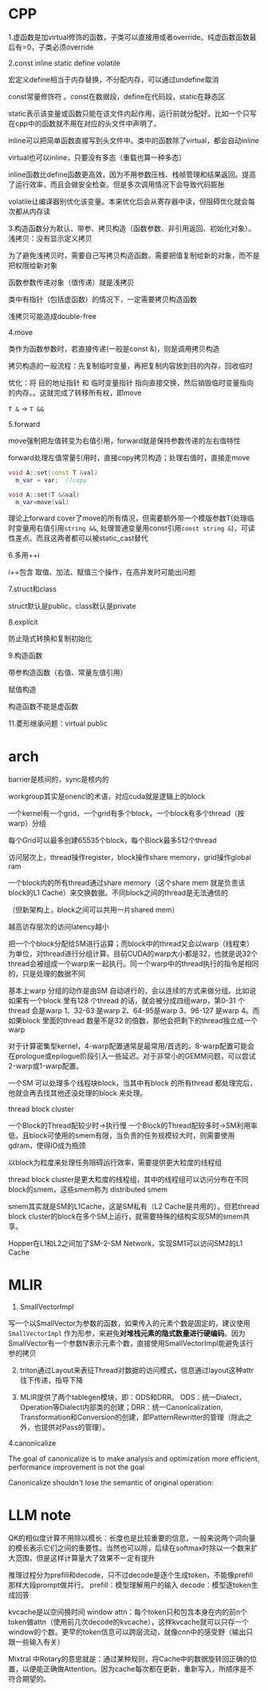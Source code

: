# CPP

1.虚函数是加virtual修饰的函数，子类可以直接用或者override。纯虚函数函数最后有=0，子类必须override

2.const inline static define volatile

宏定义define相当于内存替换，不分配内存，可以通过undefine取消

const常量修饰符 。const在数据段，define在代码段，static在静态区

static表示该变量或函数只能在该文件内起作用，运行前就分配好。比如一个只写在cpp中的函数就不用在对应的头文件中声明了。

inline可以把简单函数直接写到头文件中。类中的函数除了virtual，都会自动inline

virtual也可以inline，只要没有多态（重载也算一种多态）

inline函数比define函数更高效，因为不用参数压栈、栈帧管理和结果返回。提高了运行效率，而且会做安全检查。但是多次调用情况下会导致代码膨胀

volatile让编译器别优化该变量。本来优化后会从寄存器中读，但阻碍优化就会每次都从内存读

3.构造函数分为默认、带参、拷贝构造（函数参数、非引用返回、初始化对象）。浅拷贝：没有显示定义拷贝

为了避免浅拷贝时，需要自己写拷贝构造函数。需要把值复制给新的对象，而不是把权限给新对象

函数参数传递对象（值传递）就是浅拷贝

类中有指针（包括虚函数）的情况下，一定需要拷贝构造函数

浅拷贝可能造成double-free

4.move

类作为函数参数时，若直接传递(一般是const &)，则是调用拷贝构造

拷贝构造的一般流程：先复制临时变量，再把复制内容放到目的内存，回收临时

优化：将 目的地址指针 和 临时变量指针  指向直接交换，然后销毁临时变量指向的内存。。这就完成了转移所有权，即move

`T &` -> `T &&`

5.forward

move强制把左值转变为右值引用，forward就是保持参数传递的左右值特性

forward处理左值常量引用时，直接copy拷贝构造；处理右值时，直接走move

```cpp
void A::set(const T &val)
  m_var = var;  //copy

void A::set(T &&val)
  m_var=move(val)
```

理论上forward cover了move的所有情况，但需要额外带一个模版参数T(处理临时变量用右值引用`string &&`, 处理普通变量用const引用`const string &`)，可读性差点。而且这两者都可以被static_cast替代

6.多用++i

i++包含 取值、加法、赋值三个操作，在高并发时可能出问题

7.struct和class

struct默认是public，class默认是private

8.explicit

防止隐式转换和复制初始化

9.构造函数

带参构造函数（右值、常量左值引用）

赋值构造

构造函数不能是虚函数

11.菱形继承问题：virtual public

# arch

barrier是核间的，sync是核内的

workgroup其实是onencl的术语，对应cuda就是逻辑上的block

一个kernel有一个grid，一个grid有多个block，一个block有多个thread（按warp）分组

每个Grid可以最多创建65535个block，每个Block最多512个thread

访问层次上，thread操作register，block操作share memory，grid操作global ram

一个block内的所有thread通过share memory（这个share mem 就是负责该block的L1 Cache）来交换数据。不同block之间的thread是无法通信的

（但新架构上，block之间可以共用一片shared mem）

越高访存层次的访问latency越小

把一个个block分配给SM进行运算；而block中的thread又会以warp（线程束）为单位，对thread进行分组计算。目前CUDA的warp大小都是32，也就是说32个thread会被组成一个warp来一起执行。同一个warp中的thread执行的指令是相同的，只是处理的数据不同

基本上warp 分组的动作是由SM 自动进行的，会以连续的方式来做分组。比如说如果有一个block 里有128 个thread 的话，就会被分成四组warp，第0-31 个thread 会是warp 1、32-63 是warp 2、64-95是warp 3、96-127 是warp 4。而如果block 里面的thread 数量不是32 的倍数，那他会把剩下的thread独立成一个warp

对于计算密集型kernel，4-warp配置通常是最常用/首选的。8-warp配置可能会在prologue或epilogue阶段引入一些延迟。对于非常小的GEMM问题，可以尝试2-warp或1-warp配置。

一个SM 可以处理多个线程块block，当其中有block 的所有thread 都处理完后，他就会再去找其他还没处理的block 来处理。

thread block cluster

一个Block的Thread配较少时->执行慢
一个Block的Thread配较多时->SM利用率低，且block可使用的smem有限，当负责的任务规模较大时，则需要使用gdram，使得IO成为瓶颈

以block为粒度来处理任务阻碍运行效率，需要提供更大粒度的线程组

thread block cluster是更大粒度的线程组，其中的线程组可以访问分布在不同block的smem，这些smem称为 distributed smem

smem其实就是SM的L1Cache，这是SM私有（L2 Cache是共用的）。但若thread block cluster的block在多个SM上运行，就需要特殊的结构实现SM的smem共享。

Hopper在L1和L2之间加了SM-2-SM Network，实现SM1可以访问SM2的L1 Cache

# MLIR

1. SmallVectorImpl

写一个以SmallVector为参数的函数，如果传入的元素个数是固定的，建议使用`SmallVectorImpl` 作为形参，来避免**对堆栈元素的隐式数量进行硬编码**。因为 SmallVector有一个参数N表示元素个数，直接使用SmallVectorImpl能避免该行参的拷贝

2. triton通过Layout来表征Thread对数据的访问模式，信息通过layout这种attr往下传递，指导下降

3. MLIR提供了两个tablegen模块，即：ODS和DRR。
ODS：统一Dialect，Operation等Dialect内部类的创建；DRR：统一Canonicalization, Transformation和Conversion的创建，即PatternRewritter的管理（除此之外，也提供对Pass的管理）。

4.canonicalize

The goal of canonicalize is to make analysis and optimization more efficient, performance improvement is not the goal

Canonicalize shouldn't lose the semantic of original operation:

# LLM note

QK的相似度计算不用除以模长：长度也是比较重要的信息，一般来说两个词向量的模长表示它们之间的重要性。当然也可以除，后续在softmax时除以一个数来扩大范围，但是这样计算量大了效果不一定有提升

推理过程分为prefill和decode，只不过decode是逐个生成token，不能像prefill那样大段prompt做并行。
prefill：模型理解用户的输入
decode：模型逐token生成回答

kvcache是以空间换时间
window attn：每个token只和包含本身在内的前n个token做attn（使用前几次decode的kvcache），这样kvcache就可以只存一个window的个数。更早的token信息可以跨层流动，就像cnn中的感受野（输出只跟一些输入有关）

Mixtral 中Rotary的意思就是：通过某种规则，将Cache中的数据旋转回正确的位置，以便能正确做Attention。因为cache每次都在更新，重新写入，所顺序是不符合期望的。
